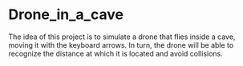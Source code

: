 # Drone_in_a_cave
The idea of ​​this project is to simulate a drone that flies inside a cave, moving it with the keyboard arrows. In turn, the drone will be able to recognize the distance at which it is located and avoid collisions.
